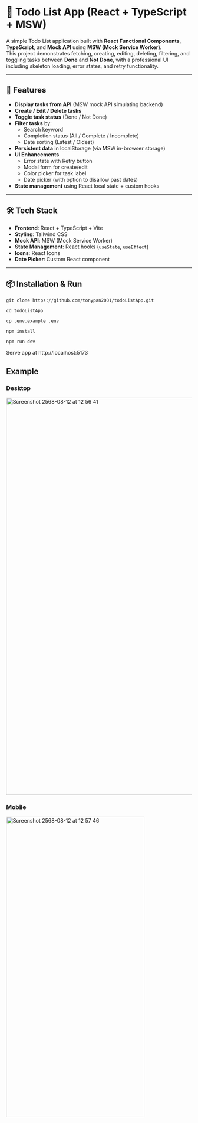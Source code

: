 # 📝 Todo List App (React + TypeScript + MSW)

A simple Todo List application built with **React Functional Components**, **TypeScript**, and **Mock API** using **MSW (Mock Service Worker)**.  
This project demonstrates fetching, creating, editing, deleting, filtering, and toggling tasks between **Done** and **Not Done**, with a professional UI including skeleton loading, error states, and retry functionality.

---

## 🚀 Features
- **Display tasks from API** (MSW mock API simulating backend)
- **Create / Edit / Delete tasks**
- **Toggle task status** (Done / Not Done)
- **Filter tasks** by:
  - Search keyword
  - Completion status (All / Complete / Incomplete)
  - Date sorting (Latest / Oldest)
- **Persistent data** in localStorage (via MSW in-browser storage)
- **UI Enhancements**
  - Error state with Retry button
  - Modal form for create/edit
  - Color picker for task label
  - Date picker (with option to disallow past dates)
- **State management** using React local state + custom hooks

---

## 🛠 Tech Stack
- **Frontend**: React + TypeScript + Vite
- **Styling**: Tailwind CSS
- **Mock API**: MSW (Mock Service Worker)
- **State Management**: React hooks (`useState`, `useEffect`)
- **Icons**: React Icons
- **Date Picker**: Custom React component

---

## 📦 Installation & Run
```
git clone https://github.com/tonypan2001/todoListApp.git

cd todoListApp

cp .env.example .env

npm install

npm run dev
```
Serve app at http://localhost:5173

## Example
### Desktop
<img width="1792" height="1077" alt="Screenshot 2568-08-12 at 12 56 41" src="https://github.com/user-attachments/assets/644a6181-335d-4efe-953a-a9ae100bc010" />

### Mobile
<img width="375" height="814" alt="Screenshot 2568-08-12 at 12 57 46" src="https://github.com/user-attachments/assets/c53a60d7-6ced-419e-869a-b53ea44bbd7f" />

